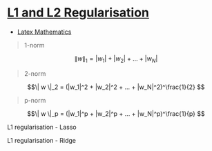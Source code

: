 # [L1 and L2 Regularisation](https://towardsdatascience.com/intuitions-on-l1-and-l2-regularisation-235f2db4c261)
- [Latex Mathematics](https://en.wikibooks.org/wiki/LaTeX/Mathematics)


> 1-norm

$$\| w \|_1 = |w_1| + |w_2| + ... + |w_N| $$ 

> 2-norm

$$\| w \|_2 = (|w_1|^2 + |w_2|^2 + ... + |w_N|^2)^\frac{1}{2} $$ 

> p-norm

$$\| w \|_p = (|w_1|^p + |w_2|^p + ... + |w_N|^p)^\frac{1}{p} $$ 


L1 regularisation - Lasso

L1 regularisation - Ridge





